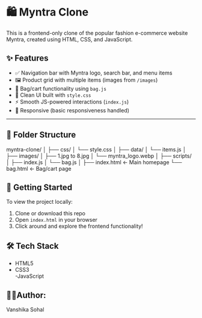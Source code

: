# 🛍️ Myntra Clone

This is a frontend-only clone of the popular fashion e-commerce website Myntra, created using HTML, CSS, and JavaScript. 

## ✨ Features

- ✅ Navigation bar with Myntra logo, search bar, and menu items
- 🖼️ Product grid with multiple items (images from `/images`)
- 🛒 Bag/cart functionality using `bag.js`
- 🎨 Clean UI built with `style.css`
- ⚡ Smooth JS-powered interactions (`index.js`)
- 🔄 Responsive (basic responsiveness handled)

---

## 📁 Folder Structure

myntra-clone/
│
├── css/
│ └── style.css
│
├── data/
│ └── items.js
│
├── images/
│ ├── 1.jpg to 8.jpg
│ └── myntra_logo.webp
│
├── scripts/
│ ├── index.js
│ └── bag.js
│
├── index.html ← Main homepage
└── bag.html ← Bag/cart page


## 🚀 Getting Started

To view the project locally:

1. Clone or download this repo
2. Open `index.html` in your browser
3. Click around and explore the frontend functionality!

## 🛠️ Tech Stack

- HTML5
- CSS3  
-JavaScript 


## 🙋‍♀️Author:
Vanshika Sohal
